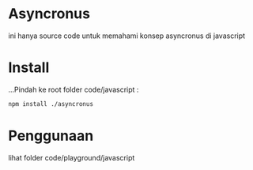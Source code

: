 # Asyncronus

ini hanya source code untuk memahami konsep asyncronus di javascript

# Install

...Pindah ke root folder code/javascript :


```sh
npm install ./asyncronus
```

# Penggunaan

lihat folder code/playground/javascript